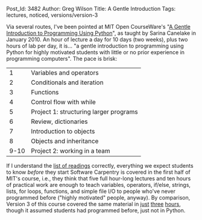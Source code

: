 Post_Id: 3482
Author: Greg Wilson
Title: A Gentle Introduction
Tags: lectures, noticed, versions/version-3

<p>Via several routes, I've been pointed at MIT Open CourseWare's "<a href="http://topicfire.com/share/MIT-OpenCourseWare-A-Gentle-Introduction-to-Programming-Using-Python-14881254.html">A Gentle Introduction to Programming Using Python</a>", as taught by Sarina Canelake in January 2010. An hour of lecture a day for 10 days (two weeks), plus two hours of lab per day, it is... "a gentle introduction to programming using Python for highly motivated  students with little or no prior experience in programming computers". The pace is brisk:</p>
<table>
<tbody>
<tr>
<td>1</td>
<td>Variables and operators</td>
</tr>
<tr>
<td>2</td>
<td>Conditionals and iteration</td>
</tr>
<tr>
<td>3</td>
<td>Functions</td>
</tr>
<tr>
<td>4</td>
<td>Control  flow with while</td>
</tr>
<tr>
<td>5</td>
<td>Project 1:  structuring larger programs</td>
</tr>
<tr>
<td>6</td>
<td>Review,  dictionaries</td>
</tr>
<tr>
<td>7</td>
<td>Introduction to  objects</td>
</tr>
<tr>
<td>8</td>
<td>Objects and  inheritance</td>
</tr>
<tr>
<td>9-10</td>
<td>Project 2: working  in a team</td>
</tr>
</tbody>
</table>
<p>If I understand the <a href="http://topicfire.com/share/MIT-OpenCourseWare-A-Gentle-Introduction-to-Programming-Using-Python-14881254.html">list of readings</a> correctly, everything we expect students to know <em>before</em> they start Software Carpentry is covered in the first half of MIT's course, i.e., they think that five full hour-long lectures and ten hours of practical work are enough to teach variables, operators, if/else, strings, lists, for loops, functions, and simple file I/O to people who've never programmed before ("highly motivated" people, anyway). By comparison, Version 3 of this course covered the same material in <a href="{{root_path}}/3_0/py01.html">just</a> <a href="{{root_path}}/3_0/py02.html">three</a> <a href="{{root_path}}/3_0/py03.html">hours</a>, though it assumed students had programmed before, just not in Python.</p>
